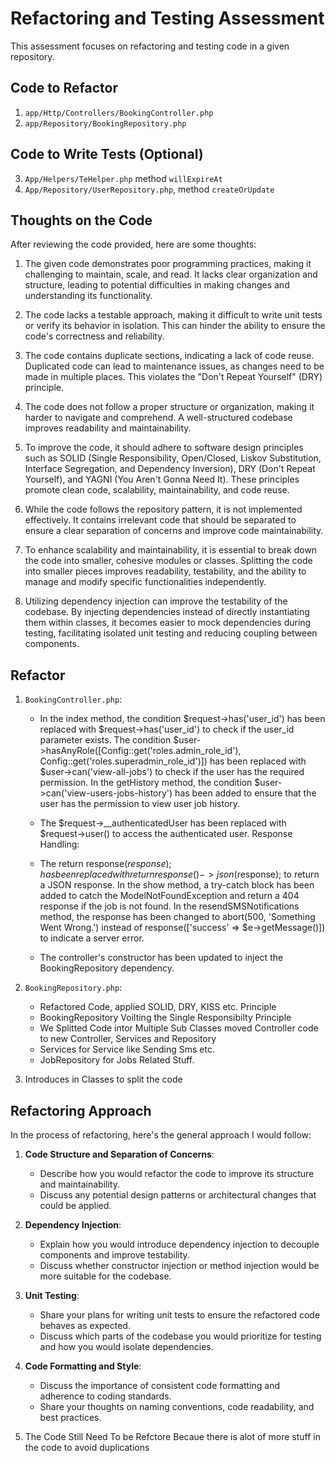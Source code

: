 # Refactoring and Testing Assessment

This assessment focuses on refactoring and testing code in a given repository.

## Code to Refactor

1. `app/Http/Controllers/BookingController.php`
2. `app/Repository/BookingRepository.php`

## Code to Write Tests (Optional)

3. `App/Helpers/TeHelper.php` method `willExpireAt`
4. `App/Repository/UserRepository.php`, method `createOrUpdate`

## Thoughts on the Code

After reviewing the code provided, here are some thoughts:

1. The given code demonstrates poor programming practices, making it challenging to maintain, scale, and read. It lacks clear organization and structure, leading to potential difficulties in making changes and understanding its functionality.

2. The code lacks a testable approach, making it difficult to write unit tests or verify its behavior in isolation. This can hinder the ability to ensure the code's correctness and reliability.

3. The code contains duplicate sections, indicating a lack of code reuse. Duplicated code can lead to maintenance issues, as changes need to be made in multiple places. This violates the "Don't Repeat Yourself" (DRY) principle.

4. The code does not follow a proper structure or organization, making it harder to navigate and comprehend. A well-structured codebase improves readability and maintainability.

5. To improve the code, it should adhere to software design principles such as SOLID (Single Responsibility, Open/Closed, Liskov Substitution, Interface Segregation, and Dependency Inversion), DRY (Don't Repeat Yourself), and YAGNI (You Aren't Gonna Need It). These principles promote clean code, scalability, maintainability, and code reuse.

6. While the code follows the repository pattern, it is not implemented effectively. It contains irrelevant code that should be separated to ensure a clear separation of concerns and improve code maintainability.

7. To enhance scalability and maintainability, it is essential to break down the code into smaller, cohesive modules or classes. Splitting the code into smaller pieces improves readability, testability, and the ability to manage and modify specific functionalities independently.

8. Utilizing dependency injection can improve the testability of the codebase. By injecting dependencies instead of directly instantiating them within classes, it becomes easier to mock dependencies during testing, facilitating isolated unit testing and reducing coupling between components.

## Refactor
1. `BookingController.php`:
    - In the index method, the condition $request->has('user_id') has been replaced with $request->has('user_id') to check if the user_id parameter exists.
      The condition $user->hasAnyRole([Config::get('roles.admin_role_id'), Config::get('roles.superadmin_role_id')]) has been replaced with $user->can('view-all-jobs') to check if the user has the required permission.
      In the getHistory method, the condition $user->can('view-users-jobs-history') has been added to ensure that the user has the permission to view user job history.

    - The $request->__authenticatedUser has been replaced with $request->user() to access the authenticated user.
      Response Handling:

    - The return response($response); has been replaced with return response()->json($response); to return a JSON response.
      In the show method, a try-catch block has been added to catch the ModelNotFoundException and return a 404 response if the job is not found.
      In the resendSMSNotifications method, the response has been changed to abort(500, 'Something Went Wrong.') instead of response(['success' => $e->getMessage()]) to indicate a server error.

    - The controller's constructor has been updated to inject the BookingRepository dependency.

2. `BookingRepository.php`:
   - Refactored Code, applied SOLID, DRY, KISS etc. Principle
   - BookingRepository Voilting the Single Responsibilty Principle
   - We Splitted Code intor Multiple Sub Classes moved Controller code to new Controller, Services and Repository
   - Services for Service like Sending Sms etc.
   - JobRepository for Jobs Related Stuff.

3. Introduces in Classes to split the code 

## Refactoring Approach

In the process of refactoring, here's the general approach I would follow:

1. **Code Structure and Separation of Concerns**:
   - Describe how you would refactor the code to improve its structure and maintainability.
   - Discuss any potential design patterns or architectural changes that could be applied.

2. **Dependency Injection**:
   - Explain how you would introduce dependency injection to decouple components and improve testability.
   - Discuss whether constructor injection or method injection would be more suitable for the codebase.

3. **Unit Testing**:
   - Share your plans for writing unit tests to ensure the refactored code behaves as expected.
   - Discuss which parts of the codebase you would prioritize for testing and how you would isolate dependencies.

4. **Code Formatting and Style**:
   - Discuss the importance of consistent code formatting and adherence to coding standards.
   - Share your thoughts on naming conventions, code readability, and best practices.
5. The Code Still Need To be Refctore Becaue there is alot of more stuff in the code to avoid duplications
